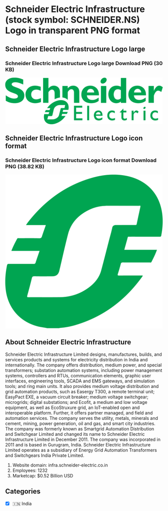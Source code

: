 # Schneider Electric Infrastructure (stock symbol: SCHNEIDER.NS) Logo in transparent PNG format

## Schneider Electric Infrastructure Logo large

### Schneider Electric Infrastructure Logo large Download PNG (30 KB)

![Schneider Electric Infrastructure Logo large Download PNG (30 KB)](/img/orig/SCHNEIDER.NS_BIG-3afac13c.png)

## Schneider Electric Infrastructure Logo icon format

### Schneider Electric Infrastructure Logo icon format Download PNG (38.82 KB)

![Schneider Electric Infrastructure Logo icon format Download PNG (38.82 KB)](/img/orig/SCHNEIDER.NS-499a33a2.png)

## About Schneider Electric Infrastructure

Schneider Electric Infrastructure Limited designs, manufactures, builds, and services products and systems for electricity distribution in India and internationally. The company offers distribution, medium power, and special transformers; substation automation systems, including power management systems, controllers and RTUs, communication elements, graphic user interfaces, engineering tools, SCADA and EMS gateways, and simulation tools; and ring main units. It also provides medium voltage distribution and grid automation products, such as Easergy T300, a remote terminal unit; EasyPact EXE, a vacuum circuit breaker; medium voltage switchgear; microgrids; digital substations; and Ecofit, a medium and low voltage equipment, as well as EcoStruxure grid, an IoT-enabled open and interoperable platform. Further, it offers partner managed, and field and automation services. The company serves the utility, metals, minerals and cement, mining, power generation, oil and gas, and smart city industries. The company was formerly known as Smartgrid Automation Distribution and Switchgear Limited and changed its name to Schneider Electric Infrastructure Limited in December 2011. The company was incorporated in 2011 and is based in Gurugram, India. Schneider Electric Infrastructure Limited operates as a subsidiary of Energy Grid Automation Transformers and Switchgears India Private Limited.

1. Website domain: infra.schneider-electric.co.in
2. Employees: 1232
3. Marketcap: $0.52 Billion USD


## Categories
- [x] 🇮🇳 India
